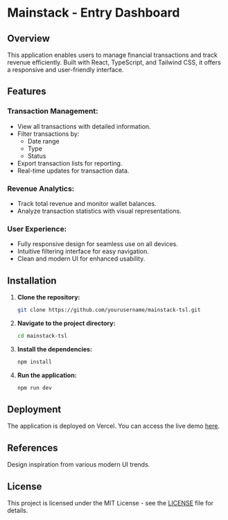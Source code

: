# Mainstack - Entry Dashboard

## Overview

This application enables users to manage financial transactions and track revenue efficiently. Built with React, TypeScript, and Tailwind CSS, it offers a responsive and user-friendly interface.

## Features

### Transaction Management:

- View all transactions with detailed information.
- Filter transactions by:
  - Date range
  - Type
  - Status
- Export transaction lists for reporting.
- Real-time updates for transaction data.

### Revenue Analytics:

- Track total revenue and monitor wallet balances.
- Analyze transaction statistics with visual representations.

### User Experience:

- Fully responsive design for seamless use on all devices.
- Intuitive filtering interface for easy navigation.
- Clean and modern UI for enhanced usability.

## Installation

1. **Clone the repository:**

   ```bash
   git clone https://github.com/yourusername/mainstack-tsl.git
   ```

2. **Navigate to the project directory:**

   ```bash
   cd mainstack-tsl
   ```

3. **Install the dependencies:**

   ```bash
   npm install
   ```

4. **Run the application:**
   ```bash
   npm run dev
   ```

## Deployment

The application is deployed on Vercel. You can access the live demo [here](#).

<!-- ## Media -->

## References

Design inspiration from various modern UI trends.

## License

This project is licensed under the MIT License - see the [LICENSE](LICENSE) file for details.
